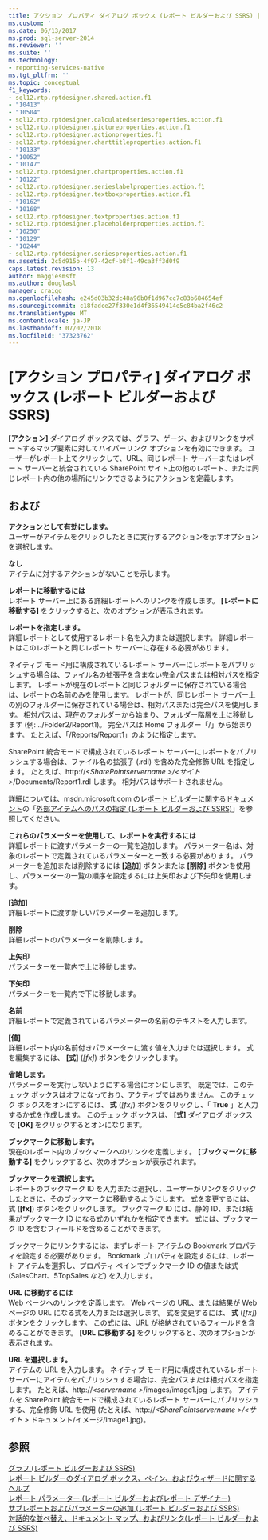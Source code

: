 ```yaml
---
title: アクション プロパティ ダイアログ ボックス (レポート ビルダーおよび SSRS) |Microsoft Docs
ms.custom: ''
ms.date: 06/13/2017
ms.prod: sql-server-2014
ms.reviewer: ''
ms.suite: ''
ms.technology:
- reporting-services-native
ms.tgt_pltfrm: ''
ms.topic: conceptual
f1_keywords:
- sql12.rtp.rptdesigner.shared.action.f1
- "10413"
- "10504"
- sql12.rtp.rptdesigner.calculatedseriesproperties.action.f1
- sql12.rtp.rptdesigner.pictureproperties.action.f1
- sql12.rtp.rptdesigner.actionproperties.f1
- sql12.rtp.rptdesigner.charttitleproperties.action.f1
- "10133"
- "10052"
- "10147"
- sql12.rtp.rptdesigner.chartproperties.action.f1
- "10122"
- sql12.rtp.rptdesigner.serieslabelproperties.action.f1
- sql12.rtp.rptdesigner.textboxproperties.action.f1
- "10162"
- "10168"
- sql12.rtp.rptdesigner.textproperties.action.f1
- sql12.rtp.rptdesigner.placeholderproperties.action.f1
- "10250"
- "10129"
- "10244"
- sql12.rtp.rptdesigner.seriesproperties.action.f1
ms.assetid: 2c5d915b-4f97-42cf-b8f1-49ca3ff3d0f9
caps.latest.revision: 13
author: maggiesmsft
ms.author: douglasl
manager: craigg
ms.openlocfilehash: e245d03b32dc48a96b0f1d967cc7c83b684654ef
ms.sourcegitcommit: c18fadce27f330e1d4f36549414e5c84ba2f46c2
ms.translationtype: MT
ms.contentlocale: ja-JP
ms.lasthandoff: 07/02/2018
ms.locfileid: "37323762"
---
```

# <a name="action-properties-dialog-box-report-builder-and-ssrs"></a>[アクション プロパティ] ダイアログ ボックス (レポート ビルダーおよび SSRS)
  **[アクション]** ダイアログ ボックスでは、グラフ、ゲージ、およびリンクをサポートするマップ要素に対してハイパーリンク オプションを有効にできます。 ユーザーがレポート上でクリックして、URL、同じレポート サーバーまたはレポート サーバーと統合されている SharePoint サイト上の他のレポート、または同じレポート内の他の場所にリンクできるようにアクションを定義します。  
  
## <a name="options"></a>および  
 **アクションとして有効にします。**  
 ユーザーがアイテムをクリックしたときに実行するアクションを示すオプションを選択します。  
  
 **なし**  
 アイテムに対するアクションがないことを示します。  
  
 **レポートに移動するには**  
 レポート サーバー上にある詳細レポートへのリンクを作成します。 **[レポートに移動する]** をクリックすると、次のオプションが表示されます。  
  
 **レポートを指定します。**  
 詳細レポートとして使用するレポート名を入力または選択します。 詳細レポートはこのレポートと同じレポート サーバーに存在する必要があります。  
  
 ネイティブ モード用に構成されているレポート サーバーにレポートをパブリッシュする場合は、ファイル名の拡張子を含まない完全パスまたは相対パスを指定します。 レポートが現在のレポートと同じフォルダーに保存されている場合は、レポートの名前のみを使用します。 レポートが、同じレポート サーバー上の別のフォルダーに保存されている場合は、相対パスまたは完全パスを使用します。 相対パスは、現在のフォルダーから始まり、フォルダー階層を上に移動します (例: ../Folder2/Report1)。 完全パスは Home フォルダー「/」から始まります。 たとえば、「/Reports/Report1」のように指定します。  
  
 SharePoint 統合モードで構成されているレポート サーバーにレポートをパブリッシュする場合は、ファイル名の拡張子 (.rdl) を含めた完全修飾 URL を指定します。 たとえば、http://*\<SharePointservername >/\<サイト >*/Documents/Report1.rdl します。 相対パスはサポートされません。  
  
 詳細については、msdn.microsoft.com の[レポート ビルダーに関するドキュメント](http://go.microsoft.com/fwlink/?LinkId=154494)の「[外部アイテムへのパスの指定 (レポート ビルダーおよび SSRS)](report-design/specifying-paths-to-external-items-report-builder-and-ssrs.md)」を参照してください。  
  
 **これらのパラメーターを使用して、レポートを実行するには**  
 詳細レポートに渡すパラメーターの一覧を追加します。 パラメーター名は、対象のレポートで定義されているパラメーターと一致する必要があります。 パラメーターを追加または削除するには **[追加]** ボタンまたは **[削除]** ボタンを使用し、パラメーターの一覧の順序を設定するには上矢印および下矢印を使用します。  
  
 **[追加]**  
 詳細レポートに渡す新しいパラメーターを追加します。  
  
 **削除**  
 詳細レポートのパラメーターを削除します。  
  
 **上矢印**  
 パラメーターを一覧内で上に移動します。  
  
 **下矢印**  
 パラメーターを一覧内で下に移動します。  
  
 **名前**  
 詳細レポートで定義されているパラメーターの名前のテキストを入力します。  
  
 **[値]**  
 詳細レポート内の名前付きパラメーターに渡す値を入力または選択します。 式を編集するには、 **[式]** (*[fx]*) ボタンをクリックします。  
  
 **省略します。**  
 パラメーターを実行しないようにする場合にオンにします。 既定では、このチェック ボックスはオフになっており、アクティブではありません。 このチェック ボックスをオンにするには、 **式** (*[fx]*) ボタンをクリックし、「 **True** 」と入力するか式を作成します。 このチェック ボックスは、 **[式]** ダイアログ ボックスで **[OK]** をクリックするとオンになります。  
  
 **ブックマークに移動します。**  
 現在のレポート内のブックマークへのリンクを定義します。 **[ブックマークに移動する]** をクリックすると、次のオプションが表示されます。  
  
 **ブックマークを選択します。**  
 レポートのブックマーク ID を入力または選択し、ユーザーがリンクをクリックしたときに、そのブックマークに移動するようにします。 式を変更するには、式 (**[fx]**) ボタンをクリックします。 ブックマーク ID には、静的 ID、または結果がブックマーク ID になる式のいずれかを指定できます。 式には、ブックマーク ID を含むフィールドを含めることができます。  
  
 ブックマークにリンクするには、まずレポート アイテムの Bookmark プロパティを設定する必要があります。 Bookmark プロパティを設定するには、レポート アイテムを選択し、プロパティ ペインでブックマーク ID の値または式 (SalesChart、5TopSales など) を入力します。  
  
 **URL に移動するには**  
 Web ページへのリンクを定義します。 Web ページの URL、または結果が Web ページの URL になる式を入力または選択します。 式を変更するには、 **式** (*[fx]*) ボタンをクリックします。 この式には、URL が格納されているフィールドを含めることができます。 **[URL に移動する]** をクリックすると、次のオプションが表示されます。  
  
 **URL を選択します。**  
 アイテムの URL を入力します。 ネイティブ モード用に構成されているレポート サーバーにアイテムをパブリッシュする場合は、完全パスまたは相対パスを指定します。 たとえば、http://*\<servername >*/images/image1.jpg します。 アイテムを SharePoint 統合モードで構成されているレポート サーバーにパブリッシュする、完全修飾 URL を使用 (たとえば、http://*\<SharePointservername >/\<サイト >* ドキュメント/イメージ/image1.jpg)。  
  
## <a name="see-also"></a>参照  
 [グラフ &#40;レポート ビルダーおよび SSRS&#41;](report-design/charts-report-builder-and-ssrs.md)   
 [レポート ビルダーのダイアログ ボックス、ペイン、およびウィザードに関するヘルプ](../../2014/reporting-services/report-builder-help-for-dialog-boxes-panes-and-wizards.md)   
 [レポート パラメーター (レポート ビルダーおよびレポート デザイナー)](report-design/report-parameters-report-builder-and-report-designer.md)   
 [サブレポートおよびパラメーターの追加 &#40;レポート ビルダーおよび SSRS&#41;](report-design/add-a-subreport-and-parameters-report-builder-and-ssrs.md)   
 [対話的な並べ替え、ドキュメント マップ、およびリンク&#40;レポート ビルダーおよび SSRS&#41;](report-design/interactive-sort-document-maps-and-links-report-builder-and-ssrs.md)  
  
  
